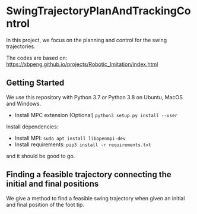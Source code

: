 # SwingTrajectoryPlanAndTrackingControl

In this project, we focus on the planning and control for the swing trajectories.

The codes are based on: https://xbpeng.github.io/projects/Robotic_Imitation/index.html

## Getting Started

We use this repository with Python 3.7 or Python 3.8 on Ubuntu, MacOS and Windows.

- Install MPC extension (Optional) `python3 setup.py install --user`

Install dependencies:

- Install MPI: `sudo apt install libopenmpi-dev`
- Install requirements: `pip3 install -r requirements.txt`

and it should be good to go.

## Finding a feasible trajectory connecting the initial and final positions
We give a method to find a feasible swing trajectory when given an initial and final position of the foot tip.

